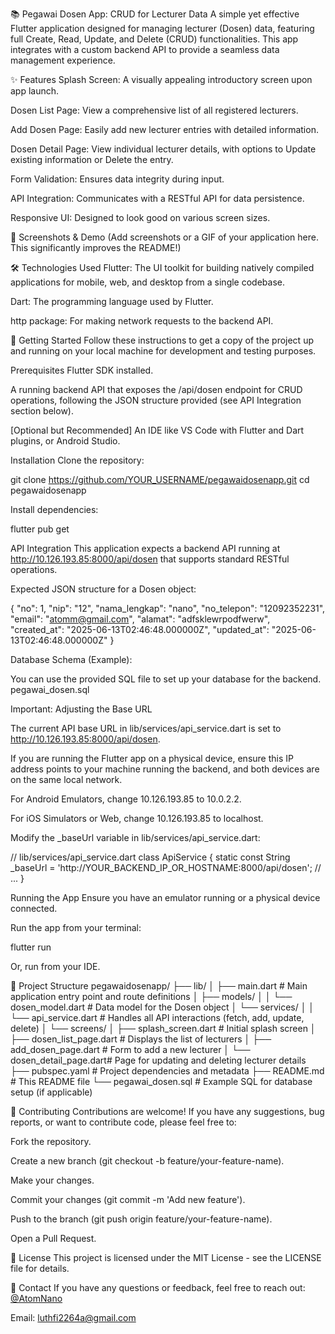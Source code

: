 📚 Pegawai Dosen App: CRUD for Lecturer Data
A simple yet effective Flutter application designed for managing lecturer (Dosen) data, featuring full Create, Read, Update, and Delete (CRUD) functionalities. This app integrates with a custom backend API to provide a seamless data management experience.

✨ Features
Splash Screen: A visually appealing introductory screen upon app launch.

Dosen List Page: View a comprehensive list of all registered lecturers.

Add Dosen Page: Easily add new lecturer entries with detailed information.

Dosen Detail Page: View individual lecturer details, with options to Update existing information or Delete the entry.

Form Validation: Ensures data integrity during input.

API Integration: Communicates with a RESTful API for data persistence.

Responsive UI: Designed to look good on various screen sizes.

📸 Screenshots & Demo
(Add screenshots or a GIF of your application here. This significantly improves the README!)

🛠️ Technologies Used
Flutter: The UI toolkit for building natively compiled applications for mobile, web, and desktop from a single codebase.

Dart: The programming language used by Flutter.

http package: For making network requests to the backend API.

🚀 Getting Started
Follow these instructions to get a copy of the project up and running on your local machine for development and testing purposes.

Prerequisites
Flutter SDK installed.

A running backend API that exposes the /api/dosen endpoint for CRUD operations, following the JSON structure provided (see API Integration section below).

[Optional but Recommended] An IDE like VS Code with Flutter and Dart plugins, or Android Studio.

Installation
Clone the repository:

git clone https://github.com/YOUR_USERNAME/pegawaidosenapp.git
cd pegawaidosenapp

Install dependencies:

flutter pub get

API Integration
This application expects a backend API running at http://10.126.193.85:8000/api/dosen that supports standard RESTful operations.

Expected JSON structure for a Dosen object:

{
"no": 1,
"nip": "12",
"nama_lengkap": "nano",
"no_telepon": "12092352231",
"email": "atomm@gmail.com",
"alamat": "adfsklewrpodfwerw",
"created_at": "2025-06-13T02:46:48.000000Z",
"updated_at": "2025-06-13T02:46:48.000000Z"
}

Database Schema (Example):

You can use the provided SQL file to set up your database for the backend.
pegawai_dosen.sql

Important: Adjusting the Base URL

The current API base URL in lib/services/api_service.dart is set to http://10.126.193.85:8000/api/dosen.

If you are running the Flutter app on a physical device, ensure this IP address points to your machine running the backend, and both devices are on the same local network.

For Android Emulators, change 10.126.193.85 to 10.0.2.2.

For iOS Simulators or Web, change 10.126.193.85 to localhost.

Modify the \_baseUrl variable in lib/services/api_service.dart:

// lib/services/api_service.dart
class ApiService {
static const String \_baseUrl = 'http://YOUR_BACKEND_IP_OR_HOSTNAME:8000/api/dosen';
// ...
}

Running the App
Ensure you have an emulator running or a physical device connected.

Run the app from your terminal:

flutter run

Or, run from your IDE.

📂 Project Structure
pegawaidosenapp/
├── lib/
│ ├── main.dart # Main application entry point and route definitions
│ ├── models/
│ │ └── dosen_model.dart # Data model for the Dosen object
│ └── services/
│ │ └── api_service.dart # Handles all API interactions (fetch, add, update, delete)
│ └── screens/
│ ├── splash_screen.dart # Initial splash screen
│ ├── dosen_list_page.dart # Displays the list of lecturers
│ ├── add_dosen_page.dart # Form to add a new lecturer
│ └── dosen_detail_page.dart# Page for updating and deleting lecturer details
├── pubspec.yaml # Project dependencies and metadata
├── README.md # This README file
└── pegawai_dosen.sql # Example SQL for database setup (if applicable)

🤝 Contributing
Contributions are welcome! If you have any suggestions, bug reports, or want to contribute code, please feel free to:

Fork the repository.

Create a new branch (git checkout -b feature/your-feature-name).

Make your changes.

Commit your changes (git commit -m 'Add new feature').

Push to the branch (git push origin feature/your-feature-name).

Open a Pull Request.

📄 License
This project is licensed under the MIT License - see the LICENSE file for details.

📧 Contact
If you have any questions or feedback, feel free to reach out:
[@AtomNano](https://github.com/AtomNano)

Email: luthfi2264a@gmail.com
